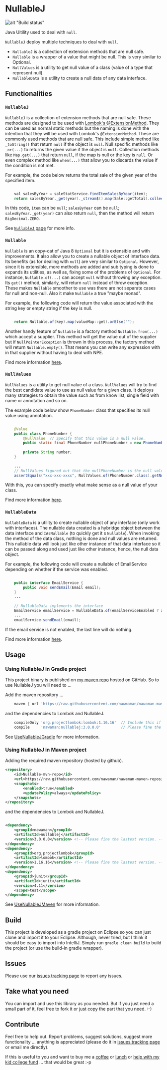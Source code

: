 # NullableJ

![alt "Build status"](https://travis-ci.org/NawaMan/NullableJ.svg?branch=master)

Java Uitility used to deal with `null`.

`NullableJ` deploy multiple techniques to deal with `null`.
* `NullableJ` is a collection of extension methods that are null safe.
* `Nullable` is a wrapper of a value that might be null. This is very similar to Optional.
* `NullValues` is a utility to get null value of a class (value of a type that represent null).
* `NullableData` is a utility to create a null data of any data interface.

## Functionalities

### `NullableJ`
`NullableJ` is a collection of extension methods that are null safe.
These methods are designed to be used with [Lombok's @ExtensionMethod](https://dzone.com/articles/lomboks-extension-methods).
They can be used as normal static methods but the naming is done with the intention that they will be used with Lombok's `@ExtensionMethod`.
These are commonly used methods that are null safe.
This include simple method like `_toString()` that return `null` if the object is `null`.
Null specific methods like `_or(...)` to returns the given value if the object is `null`.
Collection methods like `Map.get(...)` that return `null`, if the map is null or the key is `null`.
Or even complex method like `when(...)` that allow you to discards the value if the condition is not met.

For example, the code below returns the total sale of the given year of the specified item.
```java

    val salesByYear = saleStatService.findItemSalesByYear(item);
    return salesByYear._get(year)._stream$().map(Sale::getTotal).collect(reducing(ZERO, BigDecimal::add));
```

In this code, `item` can be `null`; `salesByYear` can be `null`; `salesByYear._get(year)` can also return `null`,
  then the method will return `BigDecimal.ZERO`.

See [`NullableJ` page](https://github.com/NawaMan/NullableJ/blob/master/docs/NullableJ.md) for more info.

### `Nullable`
`Nullable` is an copy-cat of Java 8 `Optional` but it is extensible and with improvements.
It also allow you to create a nullable object of interface data.
Its benefits (as for dealing with `null`) are very similar to `Optional`.
However, since it is extensible,
  more methods are added and sub typing is done to expands its utilities,
  as well as, fixing some of the problems of `Optional`.
For instance, `Nullable.of(...)` can accept `null` without throwing any exception.
Its `get()` method, similarly, will return `null` instead of throw exception.
These makes `Nullable` smoother to use was there are not separate cases for null and non-null. Also it make `Nullable` a true "maybe monad".

For example, the following code will return the value associated with the string key or empty string if the key is null.
```java

	return Nullable.of(key).map(valueMap::get).orElse("");
```

Another handy feature of `Nullable` is a factory method `Nullable.from(...)` which accept a supplier.
This method will get the value out of the supplier but if `NullPointerException` is thrown in this process,
  the factory method will return `Nullable.empty()`.
That means you can write any expression with in that supplier without having to deal with NPE.

Find more information [here](https://github.com/NawaMan/NullableJ/blob/master/docs/Nullable.md).

### `NullValues`
`NullValues` is a utility to get null value of a class.
`NullValues` will try to find the best candidate value to use as null value for a given class.
It deploys many strategies to obtain the value such as from know list, single field with name or annotation and so on.

The example code below show `PhoneNumber` class that specifies its null value using annotation.
```java

	@Value
	public class PhoneNumber {
		@NullValue	// Specify that this value is a null value.
		public static final PhoneNumber nullPhoneNumber = new PhoneNumber("xxx-xxx-xxxx");
		
		private String number;
	}
	
	...
	// NullValues figured out that the nullPhoneNumber is the null value of the type.
	assertEquals("xxx-xxx-xxxx", NullValues.of(PhoneNumber.class).getNumber());
```

With this, you can specify exactly what make sense as a null value of your class.

Find more information [here](https://github.com/NawaMan/NullableJ/blob/master/docs/NullValues.md).

### `NullableData`
`NullableData` is a utility to create nullable object of any interface (only work with interfaces).
The nullable data created is a hybridge object between the data interface and `IAsNullable` (to quickly get it s `Nullable`).
When invoking the method of the data class, nothing is done and null values are returned.
This nullable data will look just like other instance of that data interface so it can be passed along and used just like other instance, hence, the null data object.

For example, the following code will create a nullable of EmailService depending on whether if the service was enabled.

```java

	public interface EmailService {
		public void sendEmail(Email email);
	}
	...
	
	// NullableData implements the interface 
	EmailService emailService = NullableData.of(emailServiceEnabled ? actualEmailService : null, EmailService.class);
	...
	emailService.sendEmail(email);
```

If the email service is not enabled, the last line will do nothing.

Find more information [here](https://github.com/NawaMan/NullableJ/blob/master/docs/NullableData.md).


## Usage

### Using NullableJ in Gradle project

This project binary is published on [my maven repo](https://github.com/NawaMan/nawaman-maven-repository) hosted on GitHub. So to use NullableJ you will need to ...

Add the maven repository ...

```Groovy
    maven { url 'https://raw.githubusercontent.com/nawmaman/nawaman-maven-repository/master/' }
```

and the dependencies to Lombok and NullableJ.

```Groovy
    compileOnly 'org.projectlombok:lombok:1.16.16'	// Include this if @ExtensionMethod is nedded.
    compile     'nawaman:nullablej:3.0.0.0'			// Please fine the lastest version.
```

See [UseNullableJGradle](https://github.com/NawaMan/UseNullableJGradle) for more information.

### Using NullableJ in Maven project

Adding the required maven repository (hosted by github).

```xml
<repository>
	<id>Nullable-mvn-repo</id>
	<url>https://raw.githubusercontent.com/nawaman/nawaman-maven-repository/master/</url>
	<snapshots>
		<enabled>true</enabled>
		<updatePolicy>always</updatePolicy>
	</snapshots>
</repository>
```

and the dependencies to Lombok and NullableJ.

```xml

<dependency>
	<groupId>nawaman</groupId>
	<artifactId>nullablej</artifactId>
	<version>3.0.0.0</version> <!-- Please fine the lastest version. -->
</dependency>
<dependency>
	<groupId>org.projectlombok</groupId>
	<artifactId>lombok</artifactId>
	<version>1.16.16</version> <!-- Please fine the lastest version. -->
</dependency>
<dependency>
	<groupId>junit</groupId>
	<artifactId>junit</artifactId>
	<version>4.11</version>
	<scope>test</scope>
</dependency>
```

See [UseNullableJMaven](https://github.com/NawaMan/UseNullableJMaven) for more information.

## Build

This project is developed as a gradle project on Eclipse
  so you can just clone and import it to your Eclipse.
Although, never tried, but I think it should be easy to import into IntelliJ.
Simply run `gradle clean build` to build the project (or use the build-in gradle wrapper).

## Issues

Please use our [issues tracking page](https://github.com/NawaMan/NullableJ/issues) to report any issues.

## Take what you need

You can import and use this library as you needed.
But if you just need a small part of it, feel free to fork it or just copy the part that you need. :-)


## Contribute

Feel free to help out.
Report problems, suggest solutions, suggest more functionality ... anything is appreciated (please do it in [issues tracking page](https://github.com/NawaMan/NullableJ/issues) or email me directly).

If this is useful to you and want to buy me a [coffee](https://www.paypal.me/NawaMan/2.00)
 or [lunch](https://www.paypal.me/NawaMan/10.00) or [help with my kid college fund](https://www.paypal.me/NawaMan/100.00) ... that would be great :-p

